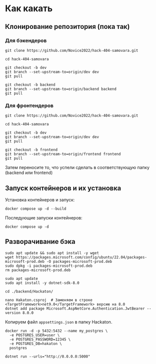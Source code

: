 # Как какать

## Клонирование репозитория (пока так)

### Для бэкендеров

``` shell
git clone https://github.com/Novice2022/hack-404-samovara.git

cd hack-404-samovara

git checkout -b dev
git branch --set-upstream-to=origin/dev dev
git pull

git checkout -b backend
git branch --set-upstream-to=origin/backend backend
git pull
```

### Для фронтендеров

``` shell
git clone https://github.com/Novice2022/hack-404-samovara.git

cd hack-404-samovara

git checkout -b dev
git branch --set-upstream-to=origin/dev dev
git pull

git checkout -b frontend
git branch --set-upstream-to=origin/frontend frontend
git pull
```

Затем переносите то, что успели сделать в соответствующую папку (backend или frontend)

## Запуск контейнеров и их установка

Установка контейнеров и запуск:

``` shell
docker compose up -d --build
```

Последующие запуски контейнеров:

``` shell
docker compose up -d
```

## Разворачивание бэка

``` shell
sudo apt update && sudo apt install -y wget
wget https://packages.microsoft.com/config/ubuntu/22.04/packages-microsoft-prod.deb -O packages-microsoft-prod.deb
sudo dpkg -i packages-microsoft-prod.deb
rm packages-microsoft-prod.deb

sudo apt update
sudo apt install -y dotnet-sdk-8.0

cd ./backend/Hackaton/

nano Hakaton.csproj  # Заменяем в строке <TargetFramework>net9.0</TargetFramework> версию на 8.0
dotnet add package Microsoft.AspNetCore.Authentication.JwtBearer --version 8.0.0
```

Копируем файл `appsettings.json` в папку Hackaton.

``` shell
docker run -d -p 5432:5432 --name my_postgres \
  -e POSTGRES_USER=user \
  -e POSTGRES_PASSWORD=12345 \
  -e POSTGRES_DB=hakaton \
  postgres

dotnet run --urls="http://0.0.0.0:5000"
```
